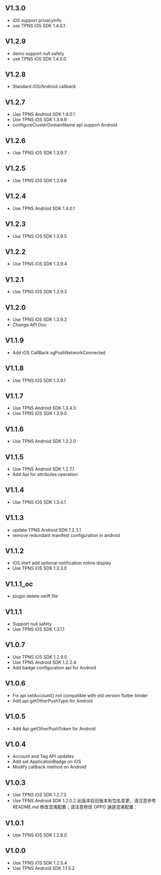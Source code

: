 ## V1.3.0
* iOS support privacyInfo
* use TPNS iOS SDK 1.4.0.1

## V1.2.9
* demo support null safety
* use TPNS iOS SDK 1.4.0.0

## V1.2.8
* Standard iOS/Android callback  

## V1.2.7
* Use TPNS Android SDK 1.4.0.1
* Use TPNS iOS SDK 1.3.9.8
* configureClusterDomainName api support Android

## V1.2.6
* Use TPNS iOS SDK 1.3.9.7

## V1.2.5
* Use TPNS iOS SDK 1.3.9.6

## V1.2.4
* Use TPNS Android SDK 1.4.0.1

## V1.2.3
* Use TPNS iOS SDK 1.3.9.5

## V1.2.2
* Use TPNS iOS SDK 1.3.9.4

## V1.2.1
* Use TPNS iOS SDK 1.3.9.3

## V1.2.0
* Use TPNS iOS SDK 1.3.9.2
* Change API Doc

## V1.1.9
* Add iOS CallBack xgPushNetworkConnected

## V1.1.8
* Use TPNS iOS SDK 1.3.9.1

## V1.1.7
* Use TPNS Android SDK 1.3.4.3
* Use TPNS iOS SDK 1.3.9.0

## V1.1.6
* Use TPNS Android SDK 1.3.2.0

## V1.1.5
* Use TPNS Android SDK 1.2.7.1
* Add Api for attributes operation

## V1.1.4
*  Use TPNS iOS SDK 1.3.4.1

## V1.1.3
* update TPNS Android SDK 1.2.3.1
* remove redundant manifest configuration in android

## V1.1.2
* iOS start add optional notification online display
* Use TPNS iOS SDK 1.3.3.0

## V1.1.1_oc

* plugin delete swift file 

## V1.1.1

* Support null safety
* Use TPNS iOS SDK 1.3.1.1

## V1.0.7

* Use TPNS iOS SDK 1.2.9.0
* Use TPNS Android SDK 1.2.2.4
* Add badge configuration api for Android

## V1.0.6
* Fix api setAccount() not compatible with old version flutter binder
* Add api getOtherPushType for Android

## V1.0.5
* Add Api getOtherPushToken for Android

## V1.0.4
* Account and Tag API updates
* Add set ApplicationBadge on iOS
* Modify callback method on Android

## V1.0.3
* Use TPNS iOS SDK 1.2.7.2
* Use TPNS Android SDK 1.2.0.2 此版本较旧版本有包名变更，请注意参考 README.md 修改混淆配置；请注意修改 OPPO 通道混淆配置：

## V1.0.1
* Use TPNS iOS SDK 1.2.6.0

## V1.0.0
* Use TPNS iOS SDK 1.2.5.4
* Use TPNS Android SDK 1.1.5.2
